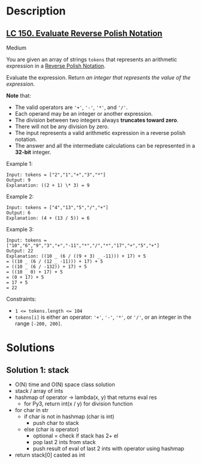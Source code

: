 # Description

## [LC 150. Evaluate Reverse Polish Notation](https://leetcode.com/problems/evaluate-reverse-polish-notation/)

Medium

You are given an array of strings `tokens` that represents an arithmetic expression in a [Reverse Polish Notation](http://en.wikipedia.org/wiki/Reverse_Polish_notation).

Evaluate the expression. Return _an integer that represents the value of the expression_.

**Note** that:

- The valid operators are `'+'`, `'-'`, `'*'`, and `'/'`.
- Each operand may be an integer or another expression.
- The division between two integers always **truncates toward zero**.
- There will not be any division by zero.
- The input represents a valid arithmetic expression in a reverse polish notation.
- The answer and all the intermediate calculations can be represented in a **32-bit** integer.

Example 1:

```
Input: tokens = ["2","1","+","3","*"]
Output: 9
Explanation: ((2 + 1) \* 3) = 9
```

Example 2:

```
Input: tokens = ["4","13","5","/","+"]
Output: 6
Explanation: (4 + (13 / 5)) = 6
```

Example 3:

```
Input: tokens = ["10","6","9","3","+","-11","*","/","*","17","+","5","+"]
Output: 22
Explanation: ((10 _ (6 / ((9 + 3) _ -11))) + 17) + 5
= ((10 _ (6 / (12 _ -11))) + 17) + 5
= ((10 _ (6 / -132)) + 17) + 5
= ((10 _ 0) + 17) + 5
= (0 + 17) + 5
= 17 + 5
= 22
```

Constraints:

- `1 <= tokens.length <= 104`
- `tokens[i]` is either an operator: `'+'`, `'-'`, `'*'`, or `'/'`, or an integer in the range `[-200, 200]`.

# Solutions

## Solution 1: stack

- O(N) time and O(N) space class solution
- stack / array of ints
- hashmap of operator -> lambda(x, y) that returns eval res
  - for Py3, return int(x / y) for division function
- for char in str
  - if char is not in hashmap (char is int)
    - push char to stack
  - else (char is operator)
    - optional = check if stack has 2+ el
    - pop last 2 ints from stack
    - push result of eval of last 2 ints with operator using hashmap
- return stack[0] casted as int

